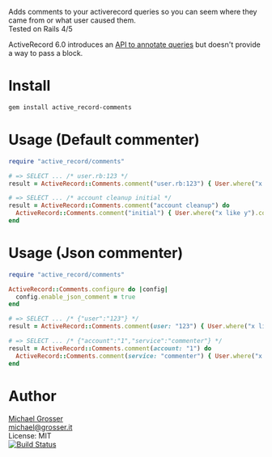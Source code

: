 Adds comments to your activerecord queries so you can seem where they came from or what user caused them.<br/>
Tested on Rails 4/5

ActiveRecord 6.0 introduces an [API to annotate queries](https://api.rubyonrails.org/classes/ActiveRecord/QueryMethods.html#method-i-annotate) 
but doesn't provide a way to pass a block.

Install
=======

```bash
gem install active_record-comments
```

Usage (Default commenter)
=====

```ruby
require "active_record/comments"

# => SELECT ... /* user.rb:123 */
result = ActiveRecord::Comments.comment("user.rb:123") { User.where("x like y").count }

# => SELECT ... /* account cleanup initial */
result = ActiveRecord::Comments.comment("account cleanup") do
  ActiveRecord::Comments.comment("initial") { User.where("x like y").count }
end
```

Usage (Json commenter)
=====

```ruby
require "active_record/comments"

ActiveRecord::Comments.configure do |config|
  config.enable_json_comment = true
end

# => SELECT ... /* {"user":"123"} */
result = ActiveRecord::Comments.comment(user: "123") { User.where("x like y").count }

# => SELECT ... /* {"account":"1","service":"commenter"} */
result = ActiveRecord::Comments.comment(account: "1") do
  ActiveRecord::Comments.comment(service: "commenter") { User.where("x like y").count }
end
```

Author
======
[Michael Grosser](https://grosser.it)<br/>
michael@grosser.it<br/>
License: MIT<br/>
[![Build Status](https://travis-ci.org/grosser/active_record-comments.svg)](https://travis-ci.org/grosser/active_record-comments)
